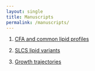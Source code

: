 ```yaml
---
layout: single
title: Manuscripts
permalink: /manuscripts/
---
```


1. [CFA and common lipid profiles](/manuscripts/cfa-lipids/)

2. [SLCS lipid variants](/manuscripts/slcs-lipids/)

3. [Growth trajectories](/manuscripts/growth-traj/)
